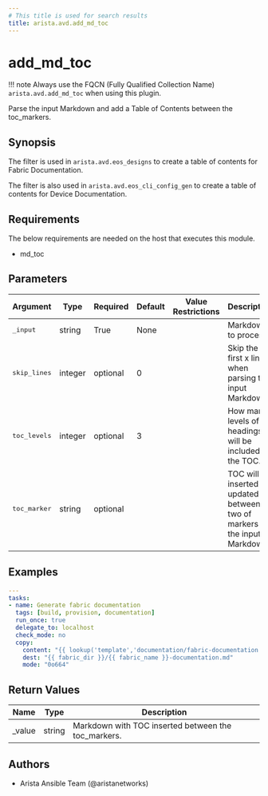 ```yaml
---
# This title is used for search results
title: arista.avd.add_md_toc
---
```

<!--
  ~ Copyright (c) 2023-2024 Arista Networks, Inc.
  ~ Use of this source code is governed by the Apache License 2.0
  ~ that can be found in the LICENSE file.
  -->

# add_md_toc

!!! note
    Always use the FQCN (Fully Qualified Collection Name) `arista.avd.add_md_toc` when using this plugin.

Parse the input Markdown and add a Table of Contents between the toc_markers.

## Synopsis

The filter is used in `arista.avd.eos_designs` to create a table of contents for Fabric Documentation.

The filter is also used in `arista.avd.eos_cli_config_gen` to create a table of contents for Device Documentation.

## Requirements

The below requirements are needed on the host that executes this module.

- md_toc

## Parameters

| Argument | Type | Required | Default | Value Restrictions | Description |
| -------- | ---- | -------- | ------- | ------------------ | ----------- |
| <samp>_input</samp> | string | True | None |  | Markdown to process. |
| <samp>skip_lines</samp> | integer | optional | 0 |  | Skip the first x lines when parsing the input Markdown. |
| <samp>toc_levels</samp> | integer | optional | 3 |  | How many levels of headings will be included in the TOC. |
| <samp>toc_marker</samp> | string | optional | <!-- toc --> |  | TOC will be inserted or updated between two of markers in the input Markdown. |

## Examples

```yaml
---
tasks:
- name: Generate fabric documentation
  tags: [build, provision, documentation]
  run_once: true
  delegate_to: localhost
  check_mode: no
  copy:
    content: "{{ lookup('template','documentation/fabric-documentation.j2') | arista.avd.add_md_toc(skip_lines=3) }}"
    dest: "{{ fabric_dir }}/{{ fabric_name }}-documentation.md"
    mode: "0o664"
```

## Return Values

| Name | Type | Description |
| ---- | ---- | ----------- |
| _value | string | Markdown with TOC inserted between the toc_markers. |

## Authors

- Arista Ansible Team (@aristanetworks)
